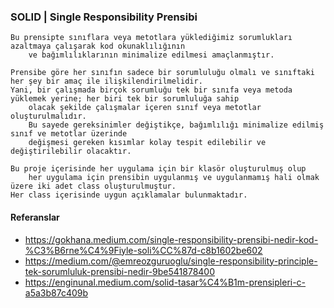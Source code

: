 ﻿### SOLID | Single Responsibility Prensibi

```
Bu prensipte sınıflara veya metotlara yüklediğimiz sorumlukları azaltmaya çalışarak kod okunaklılığının
	ve bağımlılıklarının minimalize edilmesi amaçlanmıştır.

Prensibe göre her sınıfın sadece bir sorumluluğu olmalı ve sınıftaki her şey bir amaç ile ilişkilendirilmelidir.
Yani, bir çalışmada birçok sorumluğu tek bir sınıfa veya metoda yüklemek yerine; her biri tek bir sorumluluğa sahip 
	olacak şekilde çalışmalar içeren sınıf veya metotlar oluşturulmalıdır.
	Bu sayede gereksinimler değiştikçe, bağımlılığı minimalize edilmiş sınıf ve metotlar üzerinde
	değişmesi gereken kısımlar kolay tespit edilebilir ve değiştirilebilir olacaktır.
```


```
Bu proje içerisinde her uygulama için bir klasör oluşturulmuş olup 
	her uygulama için prensibin uygulanmış ve uygulanmamış hali olmak üzere iki adet class oluşturulmuştur.
Her class içerisinde uygun açıklamalar bulunmaktadır.
```


#### Referanslar

* https://gokhana.medium.com/single-responsibility-prensibi-nedir-kod-%C3%B6rne%C4%9Fiyle-soli%CC%87d-c8b1602be602
* https://medium.com/@emreozguruoglu/single-responsibility-principle-tek-sorumluluk-prensibi-nedir-9be541878400
* https://enginunal.medium.com/solid-tasar%C4%B1m-prensipleri-c-a5a3b87c409b